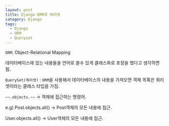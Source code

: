 ```yaml
---
layout: post
title: Django ORM과 쿼리셋
category: Django
tags:
  - Django
  - ORM
  - Queryset
---
```






```ORM```: Object-Relational Mapping

데이터베이스에 있는 내용들을 언어로 쓸수 있게 클래스화로 포장을 했다고 생각하면 됨.



```QuerySet(쿼리셋)``` : ```ORM```을 사용해서 데이터베이스의 내용을 가져오면 객체 목록은 쿼리셋이라는 클래스 타입을 가짐.



```~~.objects.~~``` -> 객체에 접근하는 명령어.

e.g) Post.objects.all() -> Post객체의 모든 내용에 접근.

User.objects.all() -> User객체의 모든 내용에 접근.



